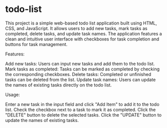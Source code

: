 # todo-list
This project is a simple web-based todo list application built using HTML, CSS, and JavaScript. It allows users to add new tasks, mark tasks as completed, delete tasks, and update task names. The application features a clean and intuitive user interface with checkboxes for task completion and buttons for task management.

Features:

Add new tasks: Users can input new tasks and add them to the todo list.
Mark tasks as completed: Tasks can be marked as completed by checking the corresponding checkboxes.
Delete tasks: Completed or unfinished tasks can be deleted from the list.
Update task names: Users can update the names of existing tasks directly on the todo list.

Usage:

Enter a new task in the input field and click "Add Item" to add it to the todo list.
Check the checkbox next to a task to mark it as completed.
Click the "DELETE" button to delete the selected tasks.
Click the "UPDATE" button to update the names of existing tasks.
